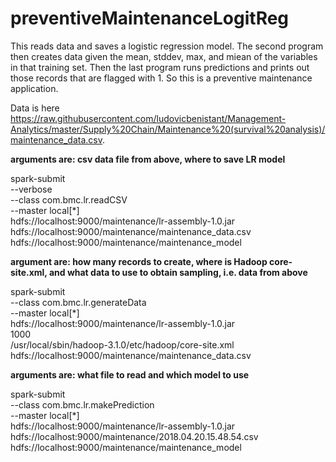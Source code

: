 # preventiveMaintenanceLogitReg

This reads data and saves a logistic regression model.  The second program then creates data given the mean, stddev, max, and miean of the variables in that training set.  Then the last program runs predictions and prints out those records that are flagged with 1.  So this is a preventive maintenance application.

Data is here https://raw.githubusercontent.com/ludovicbenistant/Management-Analytics/master/Supply%20Chain/Maintenance%20(survival%20analysis)/maintenance_data.csv.

**arguments are:  csv data file from above, where to save LR model**

spark-submit \
  --verbose \
  --class com.bmc.lr.readCSV \
  --master local[*] \
   hdfs://localhost:9000/maintenance/lr-assembly-1.0.jar \
  hdfs://localhost:9000/maintenance/maintenance_data.csv \
  hdfs://localhost:9000/maintenance/maintenance_model
  
  
**argument are:  how many records to create, where is Hadoop core-site.xml, and what data to use to obtain sampling, i.e. data from above**

spark-submit \
  --class com.bmc.lr.generateData \
  --master local[*] \
 hdfs://localhost:9000/maintenance/lr-assembly-1.0.jar \
1000 \
/usr/local/sbin/hadoop-3.1.0/etc/hadoop/core-site.xml \
 hdfs://localhost:9000/maintenance/maintenance_data.csv  
  


**arguments are: what file to read and which model to use**

spark-submit \
  --class com.bmc.lr.makePrediction \
  --master local[*] \
   hdfs://localhost:9000/maintenance/lr-assembly-1.0.jar \
hdfs://localhost:9000/maintenance/2018.04.20.15.48.54.csv \
  hdfs://localhost:9000/maintenance/maintenance_model  
  



